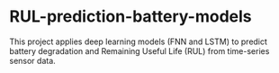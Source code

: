 # RUL-prediction-battery-models
This project applies deep learning models (FNN and LSTM) to predict battery degradation and Remaining Useful Life (RUL) from time-series sensor data.
